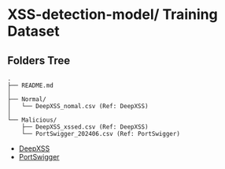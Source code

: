 # XSS-detection-model/ Training Dataset

## Folders Tree
```
.
├── README.md
│
├── Normal/
│   └── DeepXSS_nomal.csv (Ref: DeepXSS)
│
└── Malicious/
    ├── DeepXSS_xssed.csv (Ref: DeepXSS)
    └── PortSwigger_202406.csv (Ref: PortSwigger)
```
- [DeepXSS](https://dl.acm.org/doi/abs/10.1145/3194452.3194469)
- [PortSwigger](https://portswigger.net/web-security/cross-site-scripting)
